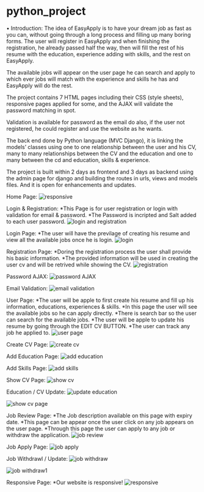 # python_project
•	Introduction:
The idea of EasyApply is to have your dream job as fast as you can, without going through a long process and filling up many boring forms.
The user will register in EasyApply and when finishing the registration, he already passed half the way,  then will fill the rest of his resume with the education, experience adding with skills, and the rest on EasyApply.

The available jobs will appear on the user page he can search and apply to which ever jobs will match with the experience and skills he has and EasyApply will do the rest.

The project contains 7 HTML pages including their CSS (style sheets), responsive pages applied for some, and the AJAX will validate the password matching in spot.

Validation is available for password as the email do also, if the user not registered, he could register and use the website as he wants.

The back end done by Python language (MVC Django), it is linking the models’ classes using one to one relationship between the user and his CV, many to many relationships between the CV and the education 
and one to many between the cd and education, skills & experience.

The project is built within 2 days as frontend and 3 days as backend using the admin page for django and building the routes in urls, views and models files. And it is open for enhancements and updates.

Home Page:
![responsive](https://user-images.githubusercontent.com/81511441/121048823-d1f35c00-c7bf-11eb-9c91-acf1862ae34e.gif)

Login & Registration:
*This Page is for user registration or login with validation for email & password.
*The Password is incripted and Salt added to each user password.
![login and registration](https://user-images.githubusercontent.com/81511441/121048987-f818fc00-c7bf-11eb-9610-74cadc9b801d.gif)

Login Page:
*The user will have the previlage of creating his resume and view all the available jobs once he is login.
![login](https://user-images.githubusercontent.com/81511441/121049077-0ebf5300-c7c0-11eb-98d1-18ae17077385.gif)

Registration Page:
*Doring the registration process the user shall provide his basic information.
*The provided information will be used in creating the user cv and will be retrived while showing the CV.
![registration](https://user-images.githubusercontent.com/81511441/121049132-1f6fc900-c7c0-11eb-88e2-e1c1952a1e3f.gif)

Password AJAX:
![password AJAX](https://user-images.githubusercontent.com/81511441/121049176-28609a80-c7c0-11eb-9cb2-d744cc3c7b07.gif)

Email Validation:
![email validation](https://user-images.githubusercontent.com/81511441/121049505-69f14580-c7c0-11eb-9d51-379662a7f9fe.gif)

User Page:
*The user will be apple to first create his resume and fill up his information, educations, experiences & skills.
*In this page the user will see the available jobs so he can apply directly.
*There is search bar so the user can search for the available jobs.
*The user will be apple to update his resume by going through the EDIT CV BUTTON.
*The user can track any job he applied to.
![user page](https://user-images.githubusercontent.com/81511441/121049309-429a7880-c7c0-11eb-9a05-0f86bd0d54ab.gif)

Create CV Page:
![create cv](https://user-images.githubusercontent.com/81511441/121049448-5d6ced00-c7c0-11eb-847d-4cdbca75e5e1.gif)

Add Education Page:
![add education](https://user-images.githubusercontent.com/81511441/121049710-a0c75b80-c7c0-11eb-9063-1f88b36e0ab1.gif)

Add Skills Page:
![add skills](https://user-images.githubusercontent.com/81511441/121049807-b9d00c80-c7c0-11eb-9330-eaf01d591ab6.gif)

Show CV Page:
![show cv](https://user-images.githubusercontent.com/81511441/121049906-d1a79080-c7c0-11eb-91b5-e87fc3de120c.gif)

Education / CV Update:
![update education](https://user-images.githubusercontent.com/81511441/121049999-e5eb8d80-c7c0-11eb-881c-ac61c69aa51a.gif)

![show cv page](https://user-images.githubusercontent.com/81511441/121050031-ebe16e80-c7c0-11eb-9d18-9eef323cac87.gif)

Job Review Page:
*The Job description available on this page with expiry date.
*This page can be appear once the user click on any job appears on the user page.
*Through this page the user can apply to any job or withdraw the application.
![job review](https://user-images.githubusercontent.com/81511441/121050150-03205c00-c7c1-11eb-9a20-36aa9aee24e5.gif)

Job Apply Page:
![job apply](https://user-images.githubusercontent.com/81511441/121050230-13383b80-c7c1-11eb-9f55-43d9150ce59d.gif)

Job Withdrawl / Update:
![job withdraw](https://user-images.githubusercontent.com/81511441/121050330-26e3a200-c7c1-11eb-8e35-d079d62f392c.gif)

![job withdraw1](https://user-images.githubusercontent.com/81511441/121050351-2ba85600-c7c1-11eb-94ca-f52e186499b7.gif)


Responsive Page:
*Our website is responsive!
![responsive](https://user-images.githubusercontent.com/81511441/121050504-4c70ab80-c7c1-11eb-8f57-deae2c7fd851.gif)






